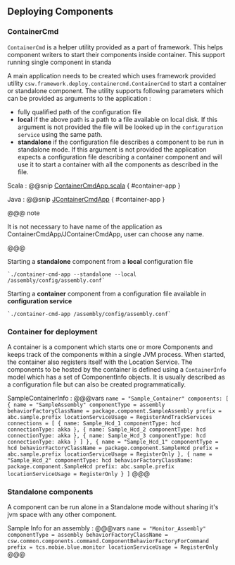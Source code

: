 ## Deploying Components

### ContainerCmd

`ContainerCmd` is a helper utility provided as a part of framework. This helps component writers to start their components inside container.
This support running single component in standa

A main application needs to be created which uses framework provided utility `csw.framework.deploy.containercmd.ContainerCmd` 
to start a container or standalone component. The utility supports following parameters which can be provided as arguments to the
application :

* fully qualified path of the configuration file
* **local** if the above path is a path to a file available on local disk. If this argument is not provided the file will be looked
up in the `configuration service` using the same path.
* **standalone** if the configuration file describes a component to be run in standalone mode. If this argument is not provided the 
application expects a configuration file describing a container component and will use it to start a container with all the
components as described in the file.

Scala
:   @@snip [ContainerCmdApp.scala](../../../../examples/src/main/scala/csw/framework/ContainerCmdApp.scala) { #container-app }

Java
:   @@snip [JContainerCmdApp](../../../../examples/src/main/java/csw/framework/JContainerCmdApp.java) { #container-app }

@@@ note

It is not necessary to have name of the application as ContainerCmdApp/JContainerCmdApp, user can choose any name.

@@@

Starting a **standalone** component from a **local** configuration file

    `./container-cmd-app --standalone --local /assembly/config/assembly.conf`
    
Starting a **container** component from a configuration file available in **configuration service**

    `./container-cmd-app /assembly/config/assembly.conf`

### Container for deployment

A container is a component which starts one or more Components and keeps track of the components within a single JVM process. When started, the container also registers itself with the Location Service.
The components to be hosted by the container is defined using a `ContainerInfo` model which has a set of ComponentInfo objects. It is usually described as a configuration file but can also be created programmatically.

SampleContainerInfo
:   @@@vars
    ```
    name = "Sample_Container"
    components: [
      {
        name = "SampleAssembly"
        componentType = assembly
        behaviorFactoryClassName = package.component.SampleAssembly
        prefix = abc.sample.prefix
        locationServiceUsage = RegisterAndTrackServices
        connections = [
          {
            name: Sample_Hcd_1
            componentType: hcd
            connectionType: akka
          },
          {
            name: Sample_Hcd_2
            componentType: hcd
            connectionType: akka
          },
          {
            name: Sample_Hcd_3
            componentType: hcd
            connectionType: akka
          }
        ]
      },
      {
        name = "Sample_Hcd_1"
        componentType = hcd
        behaviorFactoryClassName = package.component.SampleHcd
        prefix = abc.sample.prefix
        locationServiceUsage = RegisterOnly
      },
      {
        name = "Sample_Hcd_2"
        componentType: hcd
        behaviorFactoryClassName: package.component.SampleHcd
        prefix: abc.sample.prefix
        locationServiceUsage = RegisterOnly
      }
    ]
    ```
    @@@
    
### Standalone components

A component can be run alone in a Standalone mode without sharing it's jvm space with any other component. 

Sample Info for an assembly
:   @@@vars
    ```
    name = "Monitor_Assembly"
    componentType = assembly
    behaviorFactoryClassName = csw.common.components.command.ComponentBehaviorFactoryForCommand
    prefix = tcs.mobie.blue.monitor
    locationServiceUsage = RegisterOnly
    ```
    @@@